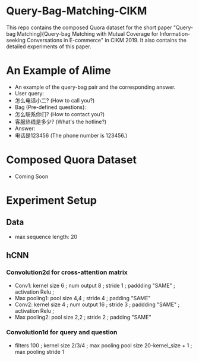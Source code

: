 # Query-Bag-Matching-CIKM

This repo contains the composed Quora dataset for the short paper "Query-bag Matching]{Query-bag Matching with Mutual Coverage for Information-seeking Conversations in E-commerce" in CIKM 2019. It also contains the detailed experiments of this paper.

# An Example of Alime
- An example of the query-bag pair and the corresponding answer.
- User query:
- 怎么电话小二? (How to call you?) 
- Bag (Pre-defined questions):
- 怎么联系你们? (How to contact you?) 
- 客服热线是多少? (What's the hotline?) 
- Answer: 
- 电话是123456 (The phone number is 123456.) 



# Composed Quora Dataset
- Coming Soon

# Experiment Setup
## Data
- max sequence length: 20
## hCNN
### Convolution2d for cross-attention matrix 
- Conv1: kernel size 6 ; num output 8 ; stride 1 ; paddding "SAME" ; activation Relu ; 
- Max pooling1: pool size 4,4 ; stride 4 ; padding "SAME"
- Conv2: kernel size 4 ; num output 16 ; stride 3 ; paddding "SAME" ; activation Relu ; 
- Max pooling2: pool size 2,2 ; stride 2 ; padding "SAME"
### Convolution1d for query and question
- filters 100 ; kernel size 2/3/4 ; max pooling pool size 20-kernel_size + 1 ; max pooling stride 1
